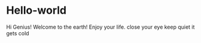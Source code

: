 # Hello-world

Hi Genius!
Welcome to the earth!
Enjoy your life.
close your eye
keep quiet
it gets cold
